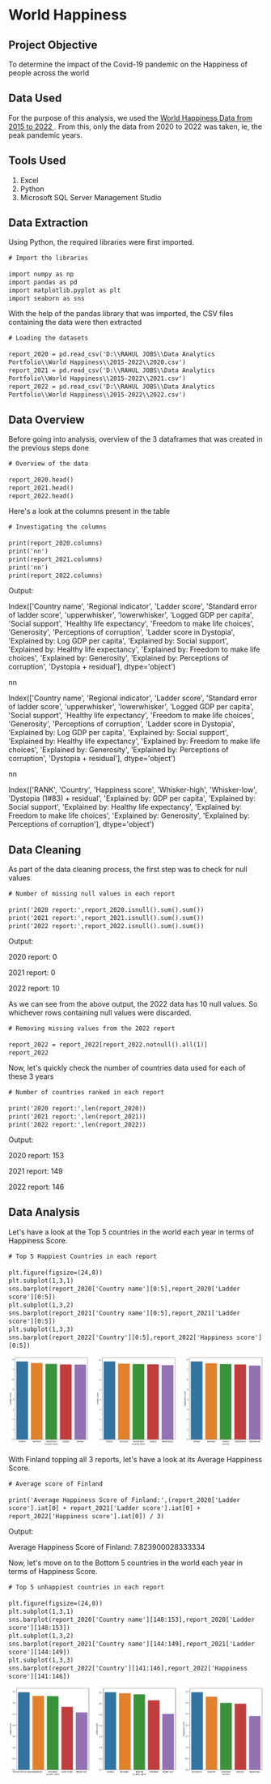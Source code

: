 # World Happiness

## Project Objective

To determine the impact of the Covid-19 pandemic on the Happiness of people across the world

## Data Used

For the purpose of this analysis, we used the <a href = "https://www.kaggle.com/datasets/mathurinache/world-happiness-report?select=2022.csv"> World Happiness Data from 2015 to 2022 </a>. From this, only the data from 2020 to 2022 was taken, ie, the peak pandemic years.

## Tools Used

1. Excel
2. Python
3. Microsoft SQL Server Management Studio

## Data Extraction

Using Python, the required libraries were first imported.

    # Import the libraries

    import numpy as np
    import pandas as pd
    import matplotlib.pyplot as plt
    import seaborn as sns
    
With the help of the pandas library that was imported, the CSV files containing the data were then extracted

    # Loading the datasets

    report_2020 = pd.read_csv('D:\\RAHUL JOBS\\Data Analytics Portfolio\\World Happiness\\2015-2022\\2020.csv')
    report_2021 = pd.read_csv('D:\\RAHUL JOBS\\Data Analytics Portfolio\\World Happiness\\2015-2022\\2021.csv')
    report_2022 = pd.read_csv('D:\\RAHUL JOBS\\Data Analytics Portfolio\\World Happiness\\2015-2022\\2022.csv')
    
## Data Overview

Before going into analysis, overview of the 3 dataframes that was created in the previous steps done

    # Overview of the data

    report_2020.head()
    report_2021.head()
    report_2022.head()
    
Here's a look at the columns present in the table

    # Investigating the columns

    print(report_2020.columns)
    print('nn')
    print(report_2021.columns)
    print('nn')
    print(report_2022.columns)

Output:

Index(['Country name', 'Regional indicator', 'Ladder score',
       'Standard error of ladder score', 'upperwhisker', 'lowerwhisker',
       'Logged GDP per capita', 'Social support', 'Healthy life expectancy',
       'Freedom to make life choices', 'Generosity',
       'Perceptions of corruption', 'Ladder score in Dystopia',
       'Explained by: Log GDP per capita', 'Explained by: Social support',
       'Explained by: Healthy life expectancy',
       'Explained by: Freedom to make life choices',
       'Explained by: Generosity', 'Explained by: Perceptions of corruption',
       'Dystopia + residual'],
      dtype='object')
      
nn

Index(['Country name', 'Regional indicator', 'Ladder score',
       'Standard error of ladder score', 'upperwhisker', 'lowerwhisker',
       'Logged GDP per capita', 'Social support', 'Healthy life expectancy',
       'Freedom to make life choices', 'Generosity',
       'Perceptions of corruption', 'Ladder score in Dystopia',
       'Explained by: Log GDP per capita', 'Explained by: Social support',
       'Explained by: Healthy life expectancy',
       'Explained by: Freedom to make life choices',
       'Explained by: Generosity', 'Explained by: Perceptions of corruption',
       'Dystopia + residual'],
      dtype='object')
      
nn

Index(['RANK', 'Country', 'Happiness score', 'Whisker-high', 'Whisker-low',
       'Dystopia (1#83) + residual', 'Explained by: GDP per capita',
       'Explained by: Social support', 'Explained by: Healthy life expectancy',
       'Explained by: Freedom to make life choices',
       'Explained by: Generosity', 'Explained by: Perceptions of corruption'],
      dtype='object')
      
## Data Cleaning

As part of the data cleaning process, the first step was to check for null values

    # Number of missing null values in each report

    print('2020 report:',report_2020.isnull().sum().sum())
    print('2021 report:',report_2021.isnull().sum().sum())
    print('2022 report:',report_2022.isnull().sum().sum())
    
Output:

2020 report: 0

2021 report: 0

2022 report: 10

As we can see from the above output, the 2022 data has 10 null values. So whichever rows containing null values were discarded.

    # Removing missing values from the 2022 report

    report_2022 = report_2022[report_2022.notnull().all(1)]
    report_2022
    
Now, let's quickly check the number of countries data used for each of these 3 years

    # Number of countries ranked in each report

    print('2020 report:',len(report_2020))
    print('2021 report:',len(report_2021))
    print('2022 report:',len(report_2022))
    
Output:

2020 report: 153

2021 report: 149

2022 report: 146

## Data Analysis

Let's have a look at the Top 5 countries in the world each year in terms of Happiness Score.

    # Top 5 Happiest Countries in each report

    plt.figure(figsize=(24,8))
    plt.subplot(1,3,1)
    sns.barplot(report_2020['Country name'][0:5],report_2020['Ladder score'][0:5])
    plt.subplot(1,3,2)
    sns.barplot(report_2021['Country name'][0:5],report_2021['Ladder score'][0:5])
    plt.subplot(1,3,3)
    sns.barplot(report_2022['Country'][0:5],report_2022['Happiness score'][0:5])
    
![alt text](https://raw.githubusercontent.com/rahulshankariyer/World_Happiness/main/Top%205%20Happiest%20Countries.png)

With Finland topping all 3 reports, let's have a look at its Average Happiness Score.

    # Average score of Finland

    print('Average Happiness Score of Finland:',(report_2020['Ladder score'].iat[0] + report_2021['Ladder score'].iat[0] + report_2022['Happiness score'].iat[0]) / 3)
    
Output:

Average Happiness Score of Finland: 7.823900028333334

Now, let's move on to the Bottom 5 countries in the world each year in terms of Happiness Score.

    # Top 5 unhappiest countries in each report

    plt.figure(figsize=(24,8))
    plt.subplot(1,3,1)
    sns.barplot(report_2020['Country name'][148:153],report_2020['Ladder score'][148:153])
    plt.subplot(1,3,2)
    sns.barplot(report_2021['Country name'][144:149],report_2021['Ladder score'][144:149])
    plt.subplot(1,3,3)
    sns.barplot(report_2022['Country'][141:146],report_2022['Happiness score'][141:146])
    
![alt text](https://raw.githubusercontent.com/rahulshankariyer/World_Happiness/main/Bottom%205%20Happiest%20Countries.png)
